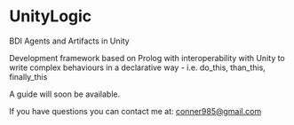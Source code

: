 # UnityLogic
BDI Agents and Artifacts in Unity

Development framework based on Prolog with interoperability with Unity to write complex behaviours in a declarative way - i.e. do_this, than_this, finally_this

A guide will soon be available.

If you have questions you can contact me at: conner985@gmail.com
